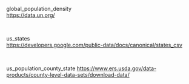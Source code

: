 global_population_density <br>
https://data.un.org/

<br>

us_states <br>
https://developers.google.com/public-data/docs/canonical/states_csv

<br>

us_population_county_state
https://www.ers.usda.gov/data-products/county-level-data-sets/download-data/

